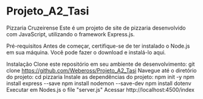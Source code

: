 # Projeto_A2_Tasi

Pizzaria Cruzeirense Este é um projeto de site de pizzaria desenvolvido com JavaScript, utilizando o framework Express.js.

Pré-requisitos Antes de começar, certifique-se de ter instalado o Node.js em sua máquina. Você pode fazer o download e instalá-lo aqui.

Instalação Clone este repositório em seu ambiente de desenvolvimento: git clone https://github.com/Webeross/Projeto_A2_Tasi Navegue até o diretório do projeto: cd pizzaria Instale as dependências do projeto: npm init -y npm install express --save npm install nodemon --save-dev npm install dotenv Executar em Nodes.js o file "server.js" Acessar http://localhost:4500/index

